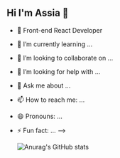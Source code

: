 ## Hi I'm Assia 👋


- 🔭 Front-end React Developer
- 🌱 I’m currently learning ...
- 👯 I’m looking to collaborate on ...
- 🤔 I’m looking for help with ...
- 💬 Ask me about ...
- 📫 How to reach me: ...
- 😄 Pronouns: ...
- ⚡ Fun fact: ...
-->

  ![Anurag's GitHub stats](https://github-readme-stats.vercel.app/api?username=AssiaChemlali&show_icons=true&theme=radical)
